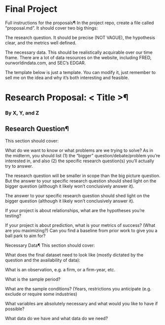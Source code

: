 # Final Project

Full instructions for the proposals¶
In the project repo, create a file called “proposal.md”. It should cover two big things:

The research question. It should be precise (NOT VAGUE), the hypothesis clear, and the metrics well defined.

The necessary data. This should be realistically acquirable over our time frame. There are a lot of data resources on the website, including FRED, ourworldindata.com, and SEC’s EDGAR.

The template below is just a template. You can modify it, just remember to sell me on the idea and why it’s both interesting and feasible.

# Research Proposal: < Title >¶
### By X, Y, and Z

## Research Question¶
This section should cover:

What do we want to know or what problems are we trying to solve? As in the midterm, you should list (1) the “bigger” question/debate/problem you’re interested in, and also (2) the specific research question(s) you’ll actually try to answer.

The research question will be smaller in scope than the big picture question. But the answer to your specific research question should shed light on the bigger question (although it likely won’t conclusively answer it).

The answer to your specific research question should shed light on the bigger question (although it likely won’t conclusively answer it).

If your project is about relationships, what are the hypotheses you’re testing?

If your project is about prediction, what is your metrics of success? (What are you maximizing?) Can you find a baseline from prior work to give you a ball park to aim for?

Necessary Data¶
This section should cover:

What does the final dataset need to look like (mostly dictated by the question and the availability of data):

What is an observation, e.g. a firm, or a firm-year, etc.

What is the sample period?

What are the sample conditions? (Years, restrictions you anticipate (e.g. exclude or require some industries)

What variables are absolutely necessary and what would you like to have if possible?

What data do we have and what data do we need?

